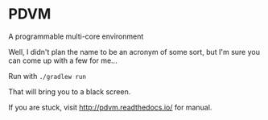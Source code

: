 # PDVM

A programmable multi-core environment

Well, I didn't plan the name to be an acronym of some sort, but I'm sure you can come up with a few for me...

Run with `./gradlew run`

That will bring you to a black screen.

If you are stuck, visit http://pdvm.readthedocs.io/ for manual.